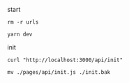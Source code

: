 start

```
rm -r urls
```

```
yarn dev
```

init

```
curl "http://localhost:3000/api/init"
```

```
mv ./pages/api/init.js ./init.bak
```